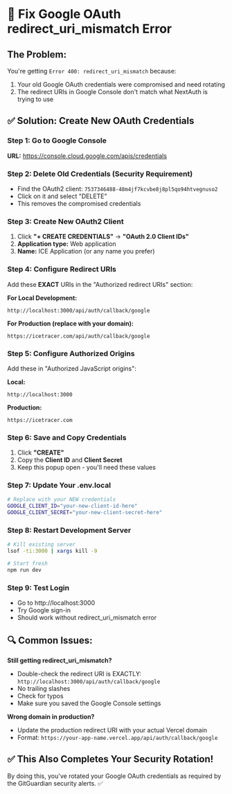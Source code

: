 # 🔧 Fix Google OAuth redirect_uri_mismatch Error

## The Problem:
You're getting `Error 400: redirect_uri_mismatch` because:
1. Your old Google OAuth credentials were compromised and need rotating
2. The redirect URIs in Google Console don't match what NextAuth is trying to use

## ✅ Solution: Create New OAuth Credentials

### Step 1: Go to Google Console
**URL:** https://console.cloud.google.com/apis/credentials

### Step 2: Delete Old Credentials (Security Requirement)
- Find the OAuth2 client: `7537346488-48m4jf7kcvbe8j8pl5qo94htvegnuso2`
- Click on it and select "DELETE"
- This removes the compromised credentials

### Step 3: Create New OAuth2 Client
1. Click **"+ CREATE CREDENTIALS"** → **"OAuth 2.0 Client IDs"**
2. **Application type:** Web application
3. **Name:** ICE Application (or any name you prefer)

### Step 4: Configure Redirect URIs
Add these **EXACT** URIs in the "Authorized redirect URIs" section:

**For Local Development:**
```
http://localhost:3000/api/auth/callback/google
```

**For Production (replace with your domain):**
```
https://icetracer.com/api/auth/callback/google
```

### Step 5: Configure Authorized Origins
Add these in "Authorized JavaScript origins":

**Local:**
```
http://localhost:3000
```

**Production:**
```
https://icetracer.com
```

### Step 6: Save and Copy Credentials
1. Click **"CREATE"**
2. Copy the **Client ID** and **Client Secret**
3. Keep this popup open - you'll need these values

### Step 7: Update Your .env.local
```bash
# Replace with your NEW credentials
GOOGLE_CLIENT_ID="your-new-client-id-here"
GOOGLE_CLIENT_SECRET="your-new-client-secret-here"
```

### Step 8: Restart Development Server
```bash
# Kill existing server
lsof -ti:3000 | xargs kill -9

# Start fresh
npm run dev
```

### Step 9: Test Login
- Go to http://localhost:3000
- Try Google sign-in
- Should work without redirect_uri_mismatch error

## 🔍 Common Issues:

**Still getting redirect_uri_mismatch?**
- Double-check the redirect URI is EXACTLY: `http://localhost:3000/api/auth/callback/google`
- No trailing slashes
- Check for typos
- Make sure you saved the Google Console settings

**Wrong domain in production?**
- Update the production redirect URI with your actual Vercel domain
- Format: `https://your-app-name.vercel.app/api/auth/callback/google`

## ✅ This Also Completes Your Security Rotation!
By doing this, you've rotated your Google OAuth credentials as required by the GitGuardian security alerts. ✅